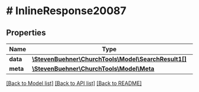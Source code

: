 # # InlineResponse20087

## Properties

Name | Type | Description | Notes
------------ | ------------- | ------------- | -------------
**data** | [**\StevenBuehner\ChurchTools\Model\SearchResult1[]**](SearchResult1.md) |  | [optional]
**meta** | [**\StevenBuehner\ChurchTools\Model\Meta**](Meta.md) |  | [optional]

[[Back to Model list]](../../README.md#models) [[Back to API list]](../../README.md#endpoints) [[Back to README]](../../README.md)
